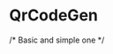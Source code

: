 # QrCodeGen

<script src="https://cdn.rawgit.com/davidshimjs/qrcodejs/gh-pages/qrcode.min.js"></script>

/* Basic and simple one */
<div id="qrcode"></div>
<script type="text/javascript">
new QRCode(document.getElementById("qrcode"), "https://webisora.com");
</script>
